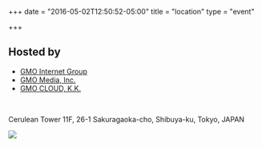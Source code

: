 +++
date = "2016-05-02T12:50:52-05:00"
title = "location"
type = "event"

+++

## Hosted by

- [GMO Internet Group](http://www.gmo.jp/en/company-profile/outline/)
- [GMO Media, Inc.](http://www.gmo-media.jp/)
- [GMO CLOUD, K.K.](http://ir.gmocloud.com/english/)

<br>

Cerulean Tower 11F, 26-1 Sakuragaoka-cho, Shibuya-ku, Tokyo, JAPAN

<img src="http://www.gmo.jp/en/images/public/common/profile/map.gif">
